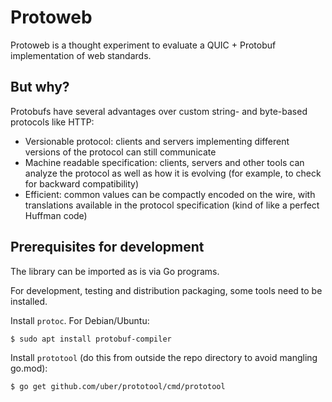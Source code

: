 # Protoweb

Protoweb is a thought experiment to evaluate a QUIC + Protobuf implementation of web standards.

## But why?

Protobufs have several advantages over custom string- and byte-based protocols like HTTP:

  * Versionable protocol: clients and servers implementing different versions of the protocol can still communicate
  * Machine readable specification: clients, servers and other tools can analyze the protocol as well as how it is evolving (for example, to check for backward compatibility)
  * Efficient: common values can be compactly encoded on the wire, with translations available in the protocol specification (kind of like a perfect Huffman code)

## Prerequisites for development

The library can be imported as is via Go programs.

For development, testing and distribution packaging, some tools need to be installed.

Install `protoc`. For Debian/Ubuntu:

    $ sudo apt install protobuf-compiler

Install `prototool` (do this from outside the repo directory to avoid mangling go.mod):

    $ go get github.com/uber/prototool/cmd/prototool
    
